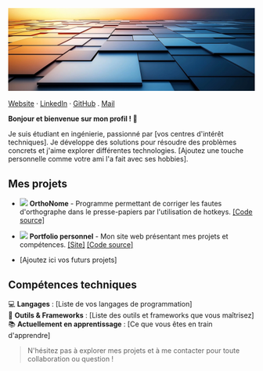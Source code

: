 <img src="img\banniere.png">

[Website](https://antoine-roucau.github.io/) · 
[LinkedIn](https://www.linkedin.com/in/antoine-roucau-682b1b157/) · 
[GitHub](https://github.com/Antoine-Roucau) .
[Mail](mailto:abg.antoine.roucau@gmail.com)

**Bonjour et bienvenue sur mon profil ! 👋**

Je suis étudiant en ingénierie, passionné par [vos centres d'intérêt techniques]. Je développe des solutions pour résoudre des problèmes concrets et j'aime explorer différentes technologies. [Ajoutez une touche personnelle comme votre ami l'a fait avec ses hobbies].

## Mes projets 

* <img src="img\orthonome.ico" width="20"> **OrthoNome** - Programme permettant de corriger les fautes d'orthographe dans le presse-papiers par l'utilisation de hotkeys. [[Code source]](https://github.com/Antoine-Roucau/OrthoNome)

* <img src="icon_portfolio.png" width="20"> **Portfolio personnel** - Mon site web présentant mes projets et compétences. [[Site]](lien) [[Code source]](lien)

* [Ajoutez ici vos futurs projets]

## Compétences techniques

💻 **Langages** : [Liste de vos langages de programmation]  
🔧 **Outils & Frameworks** : [Liste des outils et frameworks que vous maîtrisez]  
📚 **Actuellement en apprentissage** : [Ce que vous êtes en train d'apprendre]

> N'hésitez pas à explorer mes projets et à me contacter pour toute collaboration ou question !
